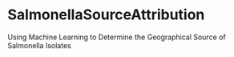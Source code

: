 # SalmonellaSourceAttribution
Using Machine Learning to Determine the Geographical Source of Salmonella Isolates
